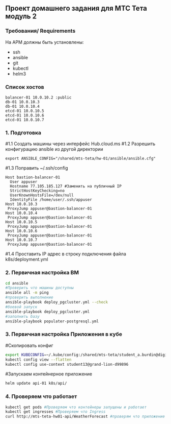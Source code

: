 ## Проект домашнего задания для МТС Тета модуль 2
###  Требования/ Requirements
На АРМ должны быть установлены:
 - ssh
 - ansible
 - git
 - kubectl
 - helm3
### Список хостов
```
balancer-01 10.0.10.2 :public
db-01 10.0.10.3
db-01 10.0.10.4
etcd-01 10.0.10.5
etcd-01 10.0.10.6
etcd-01 10.0.10.7
```
### 1. Подготовка
#1.1 Создать машины через интерфейс Hub.cloud.ms
#1.2 Разрешить конфигурацию ansible из другой директории
```
export ANSIBLE_CONFIG="/shared/mts-teta/hw-01/ansible/ansible.cfg"
```
#1.3 Поправить ~/.ssh/config
```
Host bastion-balancer-01
  User appuser
  Hostname 77.105.185.127 #Заменить на публичный IP
  StrictHostKeyChecking=no
  UserKnownHostsFile=/dev/null
  IdentityFile /home/user/.ssh/appuser
Host 10.0.10.3
 ProxyJump appuser@bastion-balancer-01
Host 10.0.10.4
 ProxyJump appuser@bastion-balancer-01
Host 10.0.10.5
 ProxyJump appuser@bastion-balancer-01
Host 10.0.10.6
 ProxyJump appuser@bastion-balancer-01
Host 10.0.10.7
 ProxyJump appuser@bastion-balancer-01
```
#1.4 Проставить IP адрес в строку подключения файла k8s/deployment.yml

### 2. Первичная настройка ВМ
```sh
cd ansible
#Проверить что машины доступны
ansible all -m ping
#проверить выполнение
ansible-playbook deploy_pgcluster.yml --check
#боевой запуск
ansible-playbook deploy_pgcluster.yml
#заполнить базу
ansible-playbook populater-postgresql.yml
```
### 3. Первичная настройка Приложения в кубе
#Скопировать конфиг
```sh
export KUBECONFIG=~/.kube/config:/shared/mts-teta/student_a.burdin@digitalms.ru.yaml
kubectl config view --flatten
kubectl config use-context student13@grand-lion-d99896
```
#Запускаем контейнерное приложение
```sh
helm update api-01 k8s/api/
```

### 4. Проверяем что работает
```sh
kubectl get pods #Проверяем что контейнеры запущены и работает
kubectl get ingresses #Проверяем что Ingress
curl http://mts-teta-hw01-api/WeatherForecast #проверям что приложение работает - если таблицы пусты, то вернет пустой ответ, но без ошибки
```
